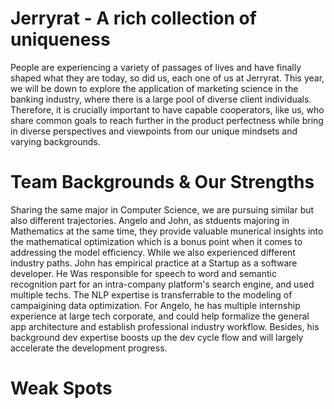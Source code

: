 
# Jerryrat - A rich collection of uniqueness

People are experiencing a variety of passages of lives and have finally shaped what they are today, so did us, each one of us at Jerryrat. This year, we will be down to explore the application of marketing science in the banking industry, where there is a large pool of diverse client individuals. Therefore, it is crucially important to have capable cooperators, like us, who share common goals to reach further in the product perfectness while bring in diverse perspectives and viewpoints from our unique mindsets and varying backgrounds.

# Team Backgrounds & Our Strengths

Sharing the same major in Computer Science, we are pursuing similar but also different trajectories. Angelo and John, as stduents majoring in Mathematics at the same time, they provide valuable munerical insights into the mathematical optimization which is a bonus point when it comes to addressing the model efficiency. While we also experienced different industry paths. John has empirical practice at a Startup as a software developer. He Was responsible for speech to word and semantic recognition part for an intra-company platform's search engine, and used multiple techs. The NLP expertise is transferrable to the modeling of campaigining data optimization. For Angelo, he has multiple internship experience at large tech corporate, and could help formalize the general app architecture and establish professional industry workflow. Besides, his background dev expertise boosts up the dev cycle flow and will largely accelerate the development progress.

# Weak Spots



